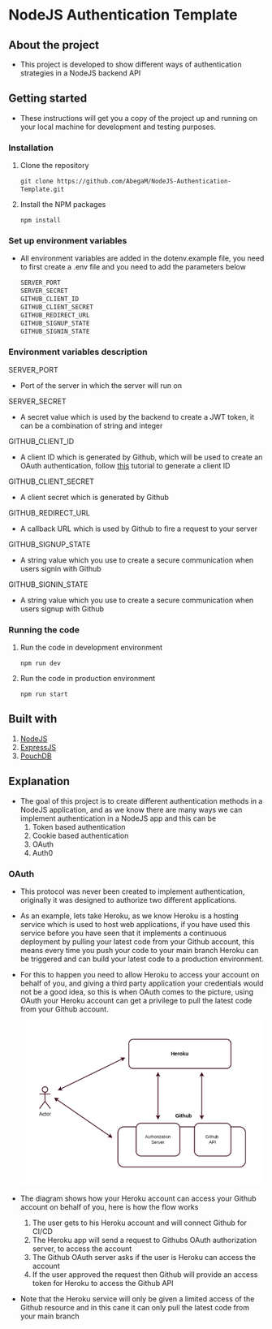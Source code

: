 # NodeJS Authentication Template 

## About the project 

* This project is developed to show different ways of authentication strategies in a NodeJS backend API

## Getting started 

* These instructions will get you a copy of the project up and running on your local machine for development and testing purposes.

### Installation 

1. Clone the repository 

   ```
   git clone https://github.com/AbegaM/NodeJS-Authentication-Template.git
   ```

2. Install the NPM packages 

   ```
   npm install
   ```

### Set up environment variables 

* All environment variables are added in the dotenv.example file, you need to first create a .env file and you need to add the parameters below 

  ```
  SERVER_PORT
  SERVER_SECRET
  GITHUB_CLIENT_ID
  GITHUB_CLIENT_SECRET
  GITHUB_REDIRECT_URL
  GITHUB_SIGNUP_STATE
  GITHUB_SIGNIN_STATE
  
  ```

### Environment variables description

SERVER_PORT 

* Port of the server in which the server will run on 

SERVER_SECRET 

* A secret value which is used by the backend to create a JWT token, it can be a combination of string and integer 

GITHUB_CLIENT_ID 

* A client ID which is generated by Github, which will be used to create an OAuth authentication, follow [this](https://docs.github.com/en/developers/apps/building-oauth-apps/creating-an-oauth-app) tutorial to generate a client ID

GITHUB_CLIENT_SECRET 

* A client secret which is generated by Github 

GITHUB_REDIRECT_URL 

* A callback URL which is used by Github to fire a request to your server 

GITHUB_SIGNUP_STATE 

* A string value which you use to create a secure communication when users signin with Github

GITHUB_SIGNIN_STATE 

* A string value which you use to create a secure communication when users signup with Github

### Running the code 

1. Run the code in development environment 

   ```
   npm run dev
   ```

2. Run the code in production environment 

   ```
   npm run start
   ```

## Built with 

1. [NodeJS](https://nodejs.org/en/) 
2. [ExpressJS](https://expressjs.com/)
3. [PouchDB](https://pouchdb.com/)

## Explanation 

* The goal of this project is to create different authentication methods in a NodeJS application, and as we know there are many ways we can implement authentication in a NodeJS app and this can be 
  1. Token based authentication 
  2. Cookie based authentication 
  3. OAuth 
  4. Auth0 

### OAuth 

* This protocol was never been created to implement authentication, originally it was designed to authorize two different applications. 

* As an example, lets take Heroku, as we know Heroku is a hosting service which is used to host web applications, if you have used this service before you have seen that it implements a continuous deployment by pulling your latest code from your Github account, this means every time you push your code to your main branch Heroku can be triggered and can build your latest code to a production environment. 

* For this to happen you need to allow Heroku to access your account on behalf of you, and giving a third party application your credentials would not be a good idea, so this is when OAuth comes to the picture, using OAuth your Heroku account can get a privilege to pull the latest code from your Github account. 

  ![oauth-heroku](./images/oauth_heroku.png)

* The diagram shows how your Heroku account can access your Github account on behalf of you, here is how the flow works 

  1. The user gets to his Heroku account and will connect Github for CI/CD 
  2. The Heroku app will send a request to Githubs OAuth authorization server, to access the account 
  3. The Github OAuth server asks if the user is Heroku can access the account 
  4. If the user approved the request then Github will provide an access token for Heroku to access the Github API

* Note that the Heroku service will only be given a limited access of the Github resource and in this cane it can only pull the latest code from your main branch
